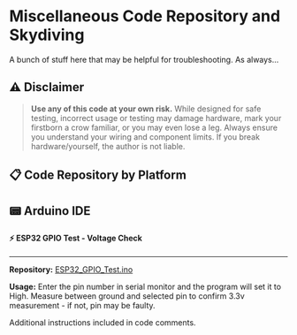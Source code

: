 # Miscellaneous Code Repository and Skydiving

A bunch of stuff here that may be helpful for troubleshooting.
As always...

## ⚠️ Disclaimer
> **Use any of this code at your own risk.** While designed for safe testing, incorrect usage or testing may damage hardware, mark your firstborn a crow familiar, or you may even lose a leg. Always ensure you understand your wiring and component limits. If you break hardware/yourself, the author is not liable.



## 📋 Code Repository by Platform

## 📟 Arduino IDE

#### ⚡ ESP32 GPIO Test - Voltage Check
---
**Repository:** [ESP32_GPIO_Test.ino](https://github.com/DisasterofPuppets/Miscellaneous-Code/blob/main/ESP32_GPIO_Test.ino)

**Usage:** Enter the pin number in serial monitor and the program will set it to High. Measure between ground and selected pin to confirm 3.3v measurement - if not, pin may be faulty.

Additional instructions included in code comments.
